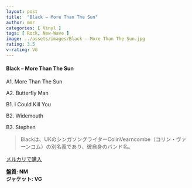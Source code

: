 ```yaml
---
layout: post
title:  "Black – More Than The Sun"
author: mmr
categories: [ Vinyl ]
tags: [ Rock, New-Wave ]
image: ../assets/images/Black – More Than The Sun.jpg
rating: 3.5
v-rating: VG
---
```


#### Black – More Than The Sun

A1. More Than The Sun

A2. Butterfly Man

B1. I Could Kill You

B2. Widemouth

B3. Stephen

> Blackは、UKのシンガソングライターColinVearncombe（コリン・ヴァーンコム）の別名義であり、彼自身のバンド名。

[メルカリで購入](https://jp.mercari.com/item/m36771334652)

<div class="mt-4 mb-4 d-flex align-items-center">
<strong class="mr-1">盤質: NM</strong>
</div>
<div class="mt-4 mb-4 d-flex align-items-center">
<strong class="mr-1">ジャケット: VG</strong>
</div>
